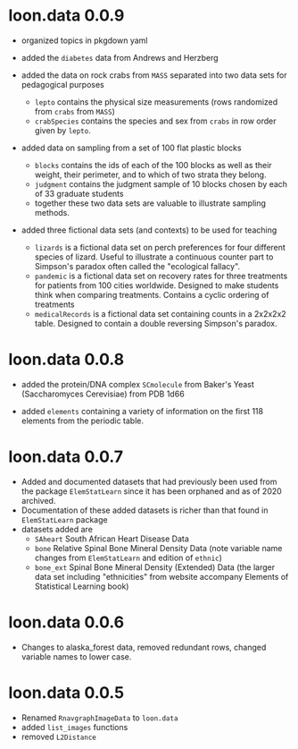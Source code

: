 
# loon.data 0.0.9

* organized topics in pkgdown yaml

* added the `diabetes` data from Andrews and Herzberg

* added the data on rock crabs from `MASS` separated into two data sets for pedagogical purposes
    - `lepto` contains the physical size measurements (rows randomized from `crabs` from `MASS`)
    - `crabSpecies` contains the species and sex from `crabs` in row order given by `lepto`.

* added data on sampling from a set of 100 flat plastic blocks
    - `blocks` contains the ids of each of the 100 blocks as well as their weight, their perimeter, and to which of two strata they belong. 
    - `judgment` contains the judgment sample of 10 blocks chosen by each of 33 graduate students
    - together these two data sets are valuable to illustrate sampling methods.
    
* added three fictional data sets (and contexts) to be used for teaching
    - `lizards` is a fictional data set on perch preferences for four different species of lizard.  Useful to illustrate a continuous counter part to Simpson's paradox often called the "ecological fallacy".
    - `pandemic` is a fictional data set on recovery rates for three treatments for patients from 100 cities worldwide.  Designed to make students think when comparing treatments.  Contains a cyclic ordering of treatments
    - `medicalRecords` is a fictional data set containing counts in a 2x2x2x2 table.  Designed to contain a double reversing Simpson's paradox.

# loon.data 0.0.8

* added the protein/DNA complex `SCmolecule`  from Baker's Yeast (Saccharomyces Cerevisiae) from PDB 1d66

* added `elements` containing a variety of information on the first 118 elements from the periodic table.

# loon.data 0.0.7

* Added and documented datasets that had previously been used from the package `ElemStatLearn` since it has been orphaned and as of 2020 archived.
* Documentation of these added datasets is richer than that found in `ElemStatLearn` package
* datasets added are
    - `SAheart`  South African Heart Disease Data
    - `bone` Relative Spinal Bone Mineral Density Data 
        (note variable name changes from `ElemStatLearn` and edition of `ethnic`)
    - `bone_ext` Spinal Bone Mineral Density (Extended) Data
        (the larger data set including "ethnicities" from website accompany Elements of Statistical Learning book)

# loon.data 0.0.6

* Changes to alaska_forest data, removed redundant rows, changed variable names to lower case.

# loon.data 0.0.5

* Renamed `RnavgraphImageData` to `loon.data`
* added `list_images` functions
* removed `L2Distance`
